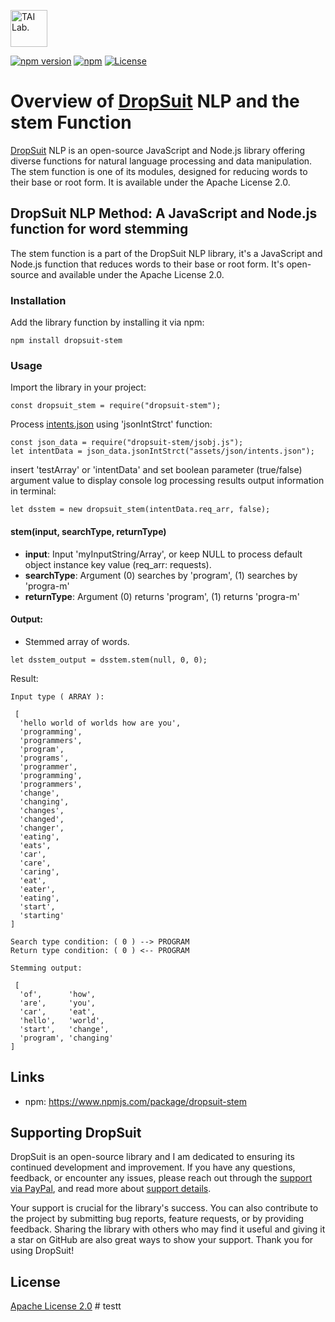 [<img alt="TAI Lab." width="59px" src="https://github.com/ladooniani/tailab/blob/master/assets/tai_lab_terbinari_cbm_project_logo.png" />](https://github.com/ladooniani/dropsuit#readme)

[![npm version](https://img.shields.io/npm/v/dropsuit-stem.svg?style=flat)](https://www.npmjs.com/package/dropsuit-stem) [![npm](https://img.shields.io/npm/dt/dropsuit-stem.svg?style=flat-square)](https://www.npmjs.com/package/dropsuit-stem) [![License](https://img.shields.io/npm/l/dropsuit-stem.svg)](https://www.npmjs.com/package/dropsuit-stem)

# Overview of [DropSuit](https://github.com/ladooniani/dropsuit#readme) NLP and the stem Function

[DropSuit](https://github.com/ladooniani/dropsuit#readme) NLP is an open-source JavaScript and Node.js library offering diverse functions for natural language processing and data manipulation. The stem function is one of its modules, designed for reducing words to their base or root form. It is available under the Apache License 2.0.

## DropSuit NLP Method: A JavaScript and Node.js function for word stemming

The stem function is a part of the DropSuit NLP library, it's a JavaScript and Node.js function that reduces words to their base or root form. It's open-source and available under the Apache License 2.0.

### Installation

Add the library function by installing it via npm:

```
npm install dropsuit-stem
```

### Usage

Import the library in your project:

```
const dropsuit_stem = require("dropsuit-stem");

```

Process  [intents.json](https://github.com/ladooniani/dropsuit-stem/blob/main/test/intents.json)  using 'jsonIntStrct' function:

```
const json_data = require("dropsuit-stem/jsobj.js");
let intentData = json_data.jsonIntStrct("assets/json/intents.json");

```

insert 'testArray' or 'intentData' and set boolean parameter (true/false) argument value to display console log processing results output information in terminal:

```
let dsstem = new dropsuit_stem(intentData.req_arr, false);

```

#### stem(input, searchType, returnType)

- **input**: Input 'myInputString/Array', or keep NULL to process default object instance key value (req_arr: requests).
- **searchType**: Argument (0) searches by 'program', (1) searches by 'progra-m'
- **returnType**: Argument (0) returns 'program', (1) returns 'progra-m'

#### Output:

- Stemmed array of words.

```
let dsstem_output = dsstem.stem(null, 0, 0);
```

Result:

```
Input type ( ARRAY ):

 [
  'hello world of worlds how are you',
  'programming',
  'programmers',
  'program',
  'programs',
  'programmer',
  'programming',
  'programmers',
  'change',
  'changing',
  'changes',
  'changed',
  'changer',
  'eating',
  'eats',
  'car',
  'care',
  'caring',
  'eat',
  'eater',
  'eating',
  'start',
  'starting'
]

Search type condition: ( 0 ) --> PROGRAM
Return type condition: ( 0 ) <-- PROGRAM

Stemming output:

 [
  'of',      'how',
  'are',     'you',
  'car',     'eat',
  'hello',   'world',
  'start',   'change',
  'program', 'changing'
]
```

## Links

- npm: https://www.npmjs.com/package/dropsuit-stem

## Supporting DropSuit

DropSuit is an open-source library and I am dedicated to ensuring its continued development and improvement. If you have any questions, feedback, or encounter any issues, please reach out through the [support via PayPal](https://www.paypal.com/paypalme/dropsuit?country.x=GE&locale.x=en_US), and read more about [support details](https://github.com/ladooniani/dropsuit/blob/main/Support.md).

Your support is crucial for the library's success. You can also contribute to the project by submitting bug reports, feature requests, or by providing feedback. Sharing the library with others who may find it useful and giving it a star on GitHub are also great ways to show your support. Thank you for using DropSuit!

## License

[Apache License 2.0](LICENSE.txt)
#   t e s t t  
 